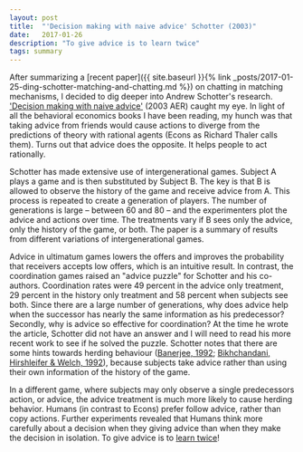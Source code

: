 ```yaml
---
layout: post
title:  "'Decision making with naive advice' Schotter (2003)"
date:   2017-01-26
description: "To give advice is to learn twice"
tags: summary
---
```


After summarizing a [recent paper]({{ site.baseurl }}{% link _posts/2017-01-25-ding-schotter-matching-and-chatting.md %}) on chatting in matching mechanisms, I decided to dig deeper into Andrew Schotter's research. ['Decision making with naive advice'](http://pubs.aeaweb.org/doi/10.1257/000282803321947047) (2003 AER) caught my eye. In light of all the behavioral economics books I have been reading, my hunch was that taking advice from friends would cause actions to diverge from the predictions of theory with rational agents (Econs as Richard Thaler calls them). Turns out that advice does the opposite. It helps people to act rationally.

Schotter has made extensive use of intergenerational games. Subject A plays a game and is then substituted by Subject B. The key is that B is allowed to observe the history of the game and receive advice from A. This process is repeated to create a generation of players. The number of generations is large – between 60 and 80 – and the experimenters plot the advice and actions over time. The treatments vary if B sees only the advice, only the history of the game, or both. The paper is a summary of results from different variations of intergenerational games.

Advice in ultimatum games lowers the offers and improves the probability that receivers accepts low offers, which is an intuitive result. In contrast, the coordination games raised an "advice puzzle" for Schotter and his co-authors. Coordination rates were 49 percent in the advice only treatment, 29 percent in the history only treatment and 58 percent when subjects see both. Since there are a large number of generations, why does advice help when the successor has nearly the same information as his predecessor? Secondly, why is advice so effective for coordination? At the time he wrote the article, Schotter did not have an answer and I will need to read his more recent work to see if he solved the puzzle. Schotter notes that there are some hints towards herding behaviour ([Banerjee, 1992](http://qje.oxfordjournals.org/content/107/3/797.abstract); [Bikhchandani, Hirshleifer & Welch, 1992](http://www.jstor.org/stable/2138632)), because subjects take advice rather than using their own information of the history of the game.

In a different game, where subjects may only observe a single predecessors action, or advice, the advice treatment is much more likely to cause herding behavior. Humans (in contrast to Econs)  prefer follow advice, rather than copy actions. Further experiments revealed that Humans think more carefully about a decision when they giving advice than when they make the decision in isolation. To give advice is to [learn twice](https://g.co/kgs/6LvkMe)!
